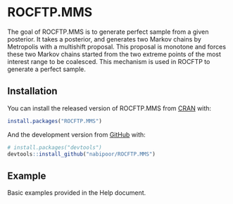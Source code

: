 
<!-- README.md is generated from README.Rmd. Please edit that file -->

# ROCFTP.MMS

<!-- badges: start -->

<!-- badges: end -->

The goal of ROCFTP.MMS is to generate perfect sample from a given
posterior. It takes a posterior, and generates two Markov chains by
Metropolis with a multishift proposal. This proposal is monotone and
forces these two Markov chains started from the two extreme points of
the most interest range to be coalesced. This mechanism is used in
ROCFTP to generate a perfect sample.

## Installation

You can install the released version of ROCFTP.MMS from
[CRAN](https://CRAN.R-project.org) with:

``` r
install.packages("ROCFTP.MMS")
```

And the development version from [GitHub](https://github.com/) with:

``` r
# install.packages("devtools")
devtools::install_github("nabipoor/ROCFTP.MMS")
```

## Example

Basic examples provided in the Help document.
